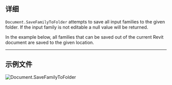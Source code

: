 ## 详细
`Document.SaveFamilyToFolder` attempts to save all input families to the given folder. If the input family is not editable a null value will be returned.

In the example below, all families that can be saved out of the current Revit document are saved to the given location.
___
## 示例文件

![Document.SaveFamilyToFolder](./Revit.Application.Document.SaveFamilyToFolder_img.jpg)
